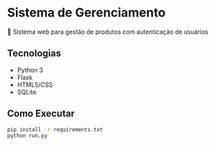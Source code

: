 # Sistema de Gerenciamento

📌 Sistema web para gestão de produtos com autenticação de usuários

## Tecnologias
- Python 3
- Flask
- HTML5/CSS
- SQLite

## Como Executar
```bash
pip install -r requirements.txt
python run.py
